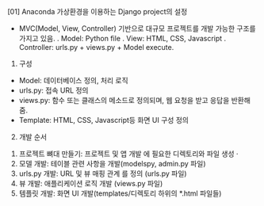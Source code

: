 [01] Anaconda 가상환경을 이용하는 Django project의 설정
- MVC(Model, View, Controller) 기반으로 대규모 프로젝트를 개발 가능한 구조를 가지고 있음.
  . Model: Python file
  . View: HTML, CSS, Javascript
  . Controller: urls.py + views.py + Model execute.
 
1. 구성
- Model: 데이터베이스 정의, 처리 로직
- urls.py: 접속 URL 정의
- views.py: 함수 또는 클래스의 메소드로 정의되며, 웹 요청을 받고 응답을 반환해줌.
- Template: HTML, CSS, Javascript등 화면 UI 구성 정의 
  
2. 개발 순서
1) 프로젝트 뼈대 만들기: 프로젝트 및 앱 개발 에 필요한 디렉토리와 파일 생성 ·
2) 모델 개발: 테이블 관련 사항을 개발(modelspy, admin.py 파일)
3) urls.py 개발: URL 및 뷰 매핑 관계 를 정의 (urls.py 파일)
4) 뷰 개발: 애플리케이션 로직 개발 (views.py 파일)
5) 템플릿 개발: 화면 UI 개발(templates/디렉토리 하위의 *.html 파일들)
